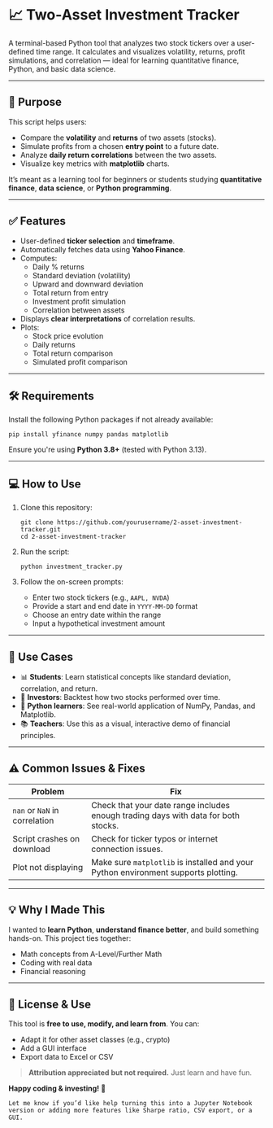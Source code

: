 

# 📈 Two-Asset Investment Tracker

A terminal-based Python tool that analyzes two stock tickers over a user-defined time range. It calculates and visualizes volatility, returns, profit simulations, and correlation — ideal for learning quantitative finance, Python, and basic data science.

---

## 🧠 Purpose

This script helps users:
- Compare the **volatility** and **returns** of two assets (stocks).
- Simulate profits from a chosen **entry point** to a future date.
- Analyze **daily return correlations** between the two assets.
- Visualize key metrics with **matplotlib** charts.
  
It’s meant as a learning tool for beginners or students studying **quantitative finance**, **data science**, or **Python programming**.

---

## ✅ Features

- User-defined **ticker selection** and **timeframe**.
- Automatically fetches data using **Yahoo Finance**.
- Computes:
  - Daily % returns
  - Standard deviation (volatility)
  - Upward and downward deviation
  - Total return from entry
  - Investment profit simulation
  - Correlation between assets
- Displays **clear interpretations** of correlation results.
- Plots:
  - Stock price evolution
  - Daily returns
  - Total return comparison
  - Simulated profit comparison

---

## 🛠 Requirements

Install the following Python packages if not already available:

```
pip install yfinance numpy pandas matplotlib
````

Ensure you're using **Python 3.8+** (tested with Python 3.13).

---

## 💻 How to Use

1. Clone this repository:

   ```
   git clone https://github.com/yourusername/2-asset-investment-tracker.git
   cd 2-asset-investment-tracker
   ```

2. Run the script:

   ```
   python investment_tracker.py
   ```

3. Follow the on-screen prompts:

   * Enter two stock tickers (e.g., `AAPL, NVDA`)
   * Provide a start and end date in `YYYY-MM-DD` format
   * Choose an entry date within the range
   * Input a hypothetical investment amount

---

## 📌 Use Cases

* 📊 **Students**: Learn statistical concepts like standard deviation, correlation, and return.
* 💼 **Investors**: Backtest how two stocks performed over time.
* 🧪 **Python learners**: See real-world application of NumPy, Pandas, and Matplotlib.
* 📚 **Teachers**: Use this as a visual, interactive demo of financial principles.

---

## ⚠️ Common Issues & Fixes

| Problem                       | Fix                                                                                |
| ----------------------------- | ---------------------------------------------------------------------------------- |
| `nan` or `NaN` in correlation | Check that your date range includes enough trading days with data for both stocks. |
| Script crashes on download    | Check for ticker typos or internet connection issues.                              |
| Plot not displaying           | Make sure `matplotlib` is installed and your Python environment supports plotting. |

---

## 💡 Why I Made This

I wanted to **learn Python**, **understand finance better**, and build something hands-on. This project ties together:

* Math concepts from A-Level/Further Math
* Coding with real data
* Financial reasoning

---

## 🤝 License & Use

This tool is **free to use, modify, and learn from**. You can:

* Adapt it for other asset classes (e.g., crypto)
* Add a GUI interface
* Export data to Excel or CSV

> **Attribution appreciated but not required.** Just learn and have fun.

**Happy coding & investing! 🚀**

```
Let me know if you’d like help turning this into a Jupyter Notebook version or adding more features like Sharpe ratio, CSV export, or a GUI.
```
